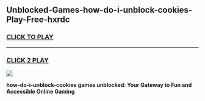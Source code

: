 
## Unblocked-Games-how-do-i-unblock-cookies-Play-Free-hxrdc
<h3>
<a href="https://premium76.site?title=how-do-i-unblock-cookies&ref=23A">CLICK TO PLAY</a></h3>
<hr>

<h3>
<a href="https://premium76.site?title=how-do-i-unblock-cookies&ref=23A">CLICK 2 PLAY</a>
  
</h3>

<a href="https://premium76.site?title=how-do-i-unblock-cookies&ref=23A"><img src="https://clearcache.store/games.png"></a>


**how-do-i-unblock-cookies games unblocked: Your Gateway to Fun and Accessible Online Gaming**

